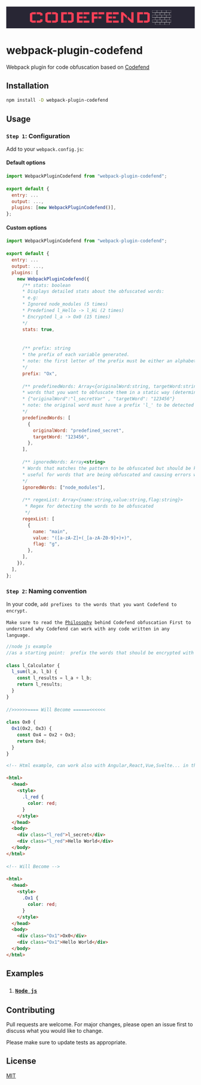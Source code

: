 <p align="center">
 <img src="./public/img/logo.png">
</p>

# webpack-plugin-codefend

Webpack plugin for code obfuscation based on [Codefend](https://www.npmjs.com/package/codefend)

## Installation

```bash
npm install -D webpack-plugin-codefend
```

## Usage

### `Step 1`: Configuration

Add to your `webpack.config.js`:

#### Default options

```js
import WebpackPluginCodefend from "webpack-plugin-codefend";

export default {
  entry: ...
  output: ...,
  plugins: [new WebpackPluginCodefend()],
};
```

#### Custom options

```js
import WebpackPluginCodefend from "webpack-plugin-codefend";

export default {
  entry: ...
  output: ...,
  plugins: [
    new WebpackPluginCodefend({
      /** stats: boolean
      * Displays detailed stats about the obfuscated words:
      * e.g:
      * Ignored node_modules (5 times)
      * Predefined l_Hello -> l_Hi (2 times)
      * Encrypted l_a -> Ox0 (15 times)
      */
      stats: true,


      /** prefix: string
      * the prefix of each variable generated.
      * note: the first letter of the prefix must be either an alphabet or "_" so that the variable generated be valid.
      */
      prefix: "Ox",

      /** predefinedWords: Array<{originalWord:string, targetWord:string}>
      * words that you want to obfuscate them in a static way (determined output)
      * {"originalWord":"l_secretVar" , "targetWord": "123456"}
      * note: the original word must have a prefix 'l_' to be detected in the first place so that it gets replaced.
      */
      predefinedWords: [
        {
          originalWord: "predefined_secret",
          targetWord: "123456",
        },
      ],

      /** ignoredWords: Array<string>
      * Words that matches the pattern to be obfuscated but should be kept as is without being obfuscated.
      * useful for words that are being obfuscated and causing errors when running or building the code
      */
      ignoredWords: ["node_modules"],

      /** regexList: Array<{name:string,value:string,flag:string}>
       * Regex for detecting the words to be obfuscated
       */
      regexList: [
        {
          name: "main",
          value: "([a-zA-Z]+(_[a-zA-Z0-9]+)+)",
          flag: "g",
        },
      ],
    }),
  ],
};
```

### `Step 2`: Naming convention

In your code, `add prefixes to the words that you want Codefend to encrypt.`

`Make sure to read the `[`Philosophy`](https://github.com/Codefend/core#philosophy)` behind Codefend obfuscation First to understand why Codefend can work with any code written in any language.`

```js
//node js example
//as a starting point:  prefix the words that should be encrypted with l_

class l_Calculator {
  l_sum(l_a, l_b) {
    const l_results = l_a + l_b;
    return l_results;
  }
}

//>>>>>>==== Will Become ======<<<<<<

class Ox0 {
  Ox1(Ox2, Ox3) {
    const Ox4 = Ox2 + Ox3;
    return Ox4;
  }
}
```

```html
<!-- Html example, can work also with Angular,React,Vue,Svelte... in the same way -->

<html>
  <head>
    <style>
      .l_red {
        color: red;
      }
    </style>
  </head>
  <body>
    <div class="l_red">l_secret</div>
    <div class="l_red">Hello World</div>
  </body>
</html>

<!-- Will Become -->

<html>
  <head>
    <style>
      .Ox1 {
        color: red;
      }
    </style>
  </head>
  <body>
    <div class="Ox1">Ox0</div>
    <div class="Ox1">Hello World</div>
  </body>
</html>
```

## Examples

1. ### [`Node js`](./example)

## Contributing

Pull requests are welcome. For major changes, please open an issue first to discuss what you would like to change.

Please make sure to update tests as appropriate.

## License

[MIT](./LICENSE.md)
